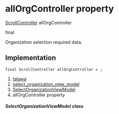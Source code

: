 
<div>

# allOrgController property

</div>


[ScrollController](https://api.flutter.dev/flutter/widgets/ScrollController-class.html)
allOrgController


final




Organization selection required data.



## Implementation

``` language-dart
final ScrollController allOrgController = ;
```







1.  [talawa](../../index.md)
2.  [select_organization_view_model](../../view_model_pre_auth_view_models_select_organization_view_model/)
3.  [SelectOrganizationViewModel](../../view_model_pre_auth_view_models_select_organization_view_model/SelectOrganizationViewModel-class.md)
4.  allOrgController property

##### SelectOrganizationViewModel class







